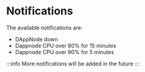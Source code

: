 # Notifications

The available notifications are:

- DAppNode down
- Dappnode CPU over 80% for 15 minutes
- Dappnode CPU over 90% for 5 minutes

:::info
More notifications will be added in the future
:::
